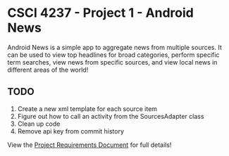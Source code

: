 # CSCI 4237 - Project 1 - Android News
Android News is a simple app to aggregate news from multiple sources. It can be used to view top headlines for broad categories, perform specific term searches, view news from specific sources, and view local news in different areas of the world!

## TODO
1. Create a new xml template for each source item
2. Figure out how to call an activity from the SourcesAdapter class
3. Clean up code
4. Remove api key from commit history

View the [Project Requirements Document](https://docs.google.com/document/d/1MO1TWz6bV4NkF4b1XmASTNOjr85CupTq13rIqpE5IeU/edit?usp=sharing) for full details!
